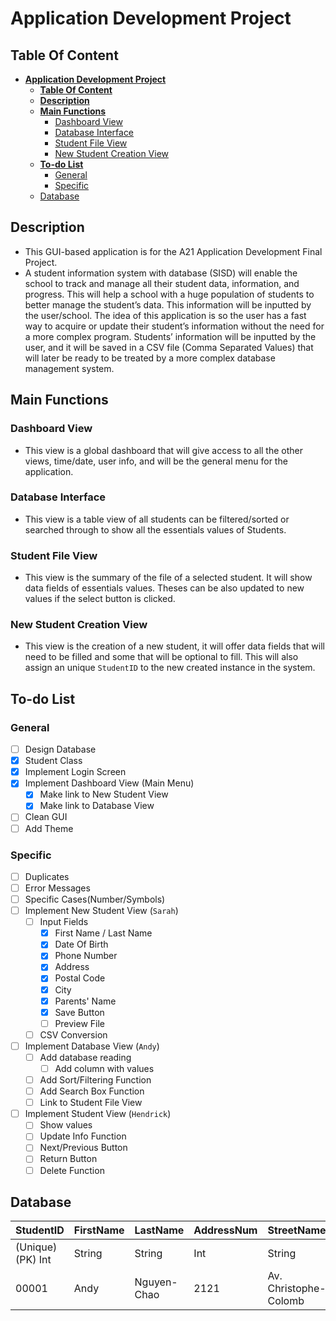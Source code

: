 # **Application Development Project**

## **Table Of Content**

- [**Application Development Project**](#application-development-project)
  - [**Table Of Content**](#table-of-content)
  - [**Description**](#description)
  - [**Main Functions**](#main-functions)
    - [Dashboard View](#dashboard-view)
    - [Database Interface](#database-interface)
    - [Student File View](#student-file-view)
    - [New Student Creation View](#new-student-creation-view)
  - [**To-do List**](#to-do-list)
    - [General](#general)
    - [Specific](#specific)
  - [Database](#database)

## **Description**

- This GUI-based application is for the A21 Application Development Final Project.
- A student information system with database (SISD) will enable the school to track and manage all their student data, information, and progress. This will help a school with a huge population of students to better manage the student’s data. This information will be inputted by the user/school. The idea of this application is so the user has a fast way to acquire or update their student’s information without the need for a more complex program. Students’ information will be inputted by the user, and it will be saved in a CSV file (Comma Separated Values) that will later be ready to be treated by a more complex database management system.

## **Main Functions**

### Dashboard View

- This view is a global dashboard that will give access to all the other views, time/date, user info, and will be the general menu for the application.

### Database Interface

- This view is a table view of all students can be filtered/sorted or searched through to show all the essentials values of Students.

### Student File View

- This view is the summary of the file of a selected student. It will show data fields of essentials values. Theses can be also updated to new values if the select button is clicked.

### New Student Creation View

- This view is the creation of a new student, it will offer data fields that will need to be filled and some that will be optional to fill. This will also assign an unique `StudentID` to the new created instance in the system.

## **To-do List**

### General

- [ ] Design Database
- [x] Student Class
- [x] Implement Login Screen
- [x] Implement Dashboard View (Main Menu)
  - [x] Make link to New Student View
  - [x] Make link to Database View
- [ ] Clean GUI
- [ ] Add Theme

### Specific

- [ ] Duplicates
- [ ] Error Messages
- [ ] Specific Cases(Number/Symbols)
- [ ] Implement New Student View (`Sarah`)
  - [ ] Input Fields
    - [x] First Name / Last Name
    - [x] Date Of Birth
    - [x] Phone Number
    - [x] Address
    - [x] Postal Code
    - [x] City
    - [x] Parents' Name
    - [x] Save Button
    - [ ] Preview File
  - [ ] CSV Conversion
- [ ] Implement Database View (`Andy`)
  - [ ] Add database reading
    - [ ] Add column with values
  - [ ] Add Sort/Filtering Function
  - [ ] Add Search Box Function
  - [ ] Link to Student File View
- [ ] Implement Student View (`Hendrick`)
  - [ ] Show values
  - [ ] Update Info Function
  - [ ] Next/Previous Button
  - [ ] Return Button
  - [ ] Delete Function

## Database

StudentID | FirstName | LastName | AddressNum | StreetName | SecondaryNum | City | Province | Country | Phone
--------|----------|----------|-----------|---------|--------|--------|-------|--------|---
(Unique)(PK) Int | String | String | Int | String | String | String | String | String | String
00001 | Andy | Nguyen-Chao | 2121 | Av. Christophe-Colomb | 203 | Montreal | Montreal | QC | 514-382-7919
